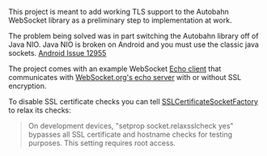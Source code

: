 This project is meant to add working TLS support to the Autobahn WebSocket library as a preliminary step to implementation at work.

The problem being solved was in part switching the Autobahn library off of Java NIO. Java NIO is broken on Android and you must use the classic java sockets. [Android Issue 12955][1]

The project comes with an example WebSocket [Echo client][4] that communicates with [WebSocket.org's echo server][2] with or without SSL encryption.

To disable SSL certificate checks you can tell [SSLCertificateSocketFactory][3] to relax its checks:
> On development devices, "setprop socket.relaxsslcheck yes" bypasses all SSL certificate and hostname checks for testing purposes. This setting requires root access. 

[1]: http://code.google.com/p/android/issues/detail?id=12955
[2]: http://www.websocket.org/echo.html
[3]: http://developer.android.com/reference/android/net/SSLCertificateSocketFactory.html
[4]: http://en.wikipedia.org/wiki/Echo_Protocol

